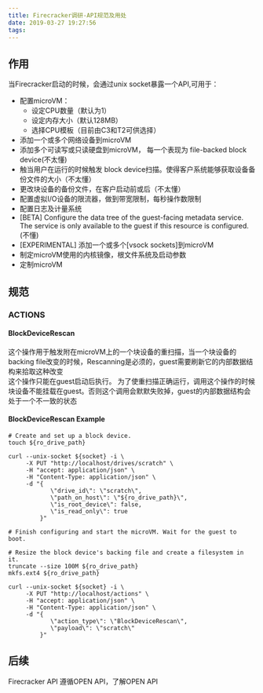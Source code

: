 ```yaml
---
title: Firecracker调研-API规范及用处
date: 2019-03-27 19:27:56
tags:
---
```

## 作用
当Firecracker启动的时候，会通过unix socket暴露一个API,可用于：
- 配置microVM：
    - 设定CPU数量（默认为1）
    - 设定内存大小（默认128MB）
    - 选择CPU模板（目前由C3和T2可供选择）
- 添加一个或多个网络设备到microVM
- 添加多个可读写或只读硬盘到microVM， 每一个表现为 file-backed block device(不太懂)
- 触当用户在运行的时候触发 block device扫描。使得客户系统能够获取设备备份文件的大小（不太懂）
- 更改块设备的备份文件，在客户启动前或后（不太懂）
- 配置虚拟I/O设备的限流器，做到带宽限制，每秒操作数限制
- 配置日志及计量系统
- [BETA] Configure the data tree of the guest-facing metadata service. The service is only available to the guest if this resource is configured.(不懂)
- [EXPERIMENTAL] 添加一个或多个[vsock sockets]到microVM
- 制定microVM使用的内核镜像，根文件系统及启动参数
- 定制microVM


## 规范
   ###  ACTIONS
   #### BlockDeviceRescan
   这个操作用于触发附在microVM上的一个块设备的重扫描，当一个块设备的backing file改变的时候，Rescanning是必须的，guest需要刷新它的内部数据结构来拾取这种改变  
   这个操作只能在guest启动后执行。
   为了使重扫描正确运行，调用这个操作的时候块设备不能挂载在guest。否则这个调用会默默失败掉，guest的内部数据结构会处于一个不一致的状态
   #### BlockDeviceRescan Example
   ```
   # Create and set up a block device.
   touch ${ro_drive_path}
   
   curl --unix-socket ${socket} -i \
        -X PUT "http://localhost/drives/scratch" \
        -H "accept: application/json" \
        -H "Content-Type: application/json" \
        -d "{
               \"drive_id\": \"scratch\",
               \"path_on_host\": \"${ro_drive_path}\",
               \"is_root_device\": false,
               \"is_read_only\": true
            }"
   
   # Finish configuring and start the microVM. Wait for the guest to boot.
   
   # Resize the block device's backing file and create a filesystem in it.
   truncate --size 100M ${ro_drive_path}
   mkfs.ext4 ${ro_drive_path}
   
   curl --unix-socket ${socket} -i \
        -X PUT "http://localhost/actions" \
        -H "accept: application/json" \
        -H "Content-Type: application/json" \
        -d "{
               \"action_type\": \"BlockDeviceRescan\",
               \"payload\": \"scratch\"
            }"
   ```

## 后续
Firecracker API 遵循OPEN API，了解OPEN API

